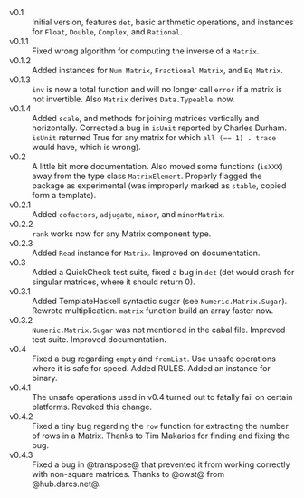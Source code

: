 <dl>
  <dt>v0.1</dt>
  <dd>
    Initial version, features <code>det</code>,
    basic arithmetic operations, and instances for
    <code>Float</code>, <code>Double</code>, <code>Complex</code>, and
    <code>Rational</code>.
  </dd>

  <dt>v0.1.1</dt>
  <dd>
    Fixed wrong algorithm for computing the inverse of a <code>Matrix</code>.
  </dd>

  <dt>v0.1.2</dt>
  <dd>
    Added instances for <code>Num Matrix</code>,
    <code>Fractional Matrix</code>, and <code>Eq Matrix</code>.
  </dd>

  <dt>v0.1.3</dt>
  <dd>
    <code>inv</code> is now a total function and will no longer call
    <code>error</code> if a matrix is not invertible. Also <code>Matrix</code>
    derives <code>Data.Typeable</code>.
    now.
  </dd>

  <dt>v0.1.4</dt>
  <dd>
    Added <code>scale</code>, and methods for joining matrices vertically and
    horizontally. Corrected a bug in <code>isUnit</code> reported by Charles Durham.
    <code>isUnit</code> returned True for any matrix for which
    <code>all (== 1) . trace</code> would have, which is wrong).
  </dd>

  <dt>v0.2</dt>
  <dd>
    A little bit more documentation. Also moved some
    functions (<code>isXXX</code>) away from the type class <code>MatrixElement</code>.
    Properly flagged the package as experimental (was improperly marked as
    <code>stable</code>, copied form a template).
  </dd>

  <dt>v0.2.1</dt>
  <dd>
    Added <code>cofactors</code>, <code>adjugate</code>, <code>minor</code>, and
    <code>minorMatrix</code>.
  </dd>

  <dt>v0.2.2</dt>
  <dd>
    <code>rank</code> works now for any Matrix component type.
  </dd>

  <dt>v0.2.3</dt>
  <dd>
    Added <code>Read</code> instance for <code>Matrix</code>.
    Improved on documentation.
  </dd>

  <dt>v0.3</dt>
  <dd>
    Added a QuickCheck test suite, fixed a bug in <code>det</code>
    (det would crash for singular matrices, where it should
    return 0).
  </dd>

  <dt>v0.3.1</dt>
  <dd>
    Added TemplateHaskell syntactic sugar (see <code>Numeric.Matrix.Sugar</code>).
    Rewrote multiplication. <code>matrix</code> function build an array faster now.
  </dd>

  <dt>v0.3.2</dt>
  <dd>
    <code>Numeric.Matrix.Sugar</code> was not mentioned in the
    cabal file. Improved test suite. Improved documentation.
  </dd>

  <dt>v0.4</dt>
  <dd>
    Fixed a bug regarding <code>empty</code> and <code>fromList</code>.
    Use unsafe operations where it is safe for speed.
    Added RULES. Added an instance for binary.
  </dd>

  <dt>v0.4.1</dt>
  <dd>
    The unsafe operations used in v0.4 turned out
    to fatally fail on certain platforms. Revoked this change.
  </dd>

  <dt>v0.4.2</dt>
  <dd>
    Fixed a tiny bug regarding the <code>row</code> function
    for extracting the number of rows in a Matrix.
    Thanks to Tim Makarios for finding and fixing the bug.
  </dd>

  <dt>v0.4.3</dt>
  <dd>
    Fixed a bug in @transpose@ that prevented it from
    working correctly with non-square matrices.
    Thanks to @owst@ from @hub.darcs.net@.
  </dd>
</dl>

